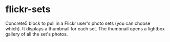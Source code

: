 flickr-sets
===========

Concrete5 block to pull in a Flickr user's photo sets (you can choose which). It displays a thumbnail for each set. The thumbnail opens a lightbox gallery of all the set's photos.
